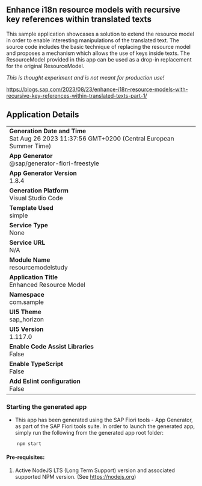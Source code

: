 ## Enhance i18n resource models with recursive key references within translated texts

This sample application showcases a solution to extend the resource model in order to enable interesting manipulations of the translated text. The source code includes the basic technique of replacing the resource model and proposes a mechanism which allows the use of keys inside texts. The ResourceModel provided in this app can be used as a drop-in replacement for the original ResourceModel.

*This is thought experiment and is not meant for production use!*

https://blogs.sap.com/2023/08/23/enhance-i18n-resource-models-with-recursive-key-references-within-translated-texts-part-1/


## Application Details
|               |
| ------------- |
|**Generation Date and Time**<br>Sat Aug 26 2023 11:37:56 GMT+0200 (Central European Summer Time)|
|**App Generator**<br>@sap/generator-fiori-freestyle|
|**App Generator Version**<br>1.8.4|
|**Generation Platform**<br>Visual Studio Code|
|**Template Used**<br>simple|
|**Service Type**<br>None|
|**Service URL**<br>N/A
|**Module Name**<br>resourcemodelstudy|
|**Application Title**<br>Enhanced Resource Model|
|**Namespace**<br>com.sample|
|**UI5 Theme**<br>sap_horizon|
|**UI5 Version**<br>1.117.0|
|**Enable Code Assist Libraries**<br>False|
|**Enable TypeScript**<br>False|
|**Add Eslint configuration**<br>False|

### Starting the generated app

-   This app has been generated using the SAP Fiori tools - App Generator, as part of the SAP Fiori tools suite.  In order to launch the generated app, simply run the following from the generated app root folder:

```
    npm start
```

#### Pre-requisites:

1. Active NodeJS LTS (Long Term Support) version and associated supported NPM version.  (See https://nodejs.org)


